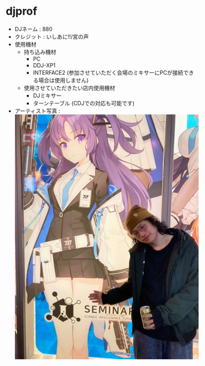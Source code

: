 # djprof
 
* DJネーム : 880
* クレジット : いしあに!!/宮の声
* 使用機材
  * 持ち込み機材
    * PC
    * DDJ-XP1
    * INTERFACE2 (参加させていただく会場のミキサーにPCが接続できる場合は使用しません)
  * 使用させていただきたい店内使用機材
    * DJミキサー
    * ターンテーブル (CDJでの対応も可能です)
* アーティスト写真 :  
![ba](https://github.com/hayao099/djprof/blob/main/image/ba.jpg?raw=true)